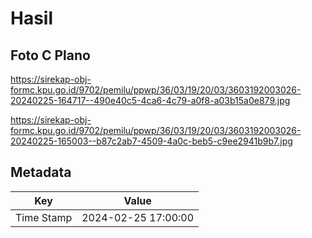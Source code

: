 # Hasil

## Foto C Plano

https://sirekap-obj-formc.kpu.go.id/9702/pemilu/ppwp/36/03/19/20/03/3603192003026-20240225-164717--490e40c5-4ca6-4c79-a0f8-a03b15a0e879.jpg

https://sirekap-obj-formc.kpu.go.id/9702/pemilu/ppwp/36/03/19/20/03/3603192003026-20240225-165003--b87c2ab7-4509-4a0c-beb5-c9ee2941b9b7.jpg


## Metadata

| Key        | Value               |
| ---------- | ------------------- |
| Time Stamp | 2024-02-25 17:00:00 |



